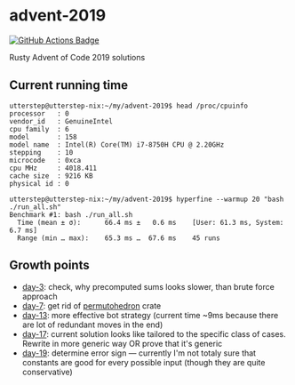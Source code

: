 # advent-2019

[![GitHub Actions Badge](https://github.com/utter-step/advent-2019/workflows/CI/badge.svg)](https://github.com/utter-step/advent-2019/actions?query=workflow%3ACI)

Rusty Advent of Code 2019 solutions

## Current running time

```console
utterstep@utterstep-nix:~/my/advent-2019$ head /proc/cpuinfo
processor	: 0
vendor_id	: GenuineIntel
cpu family	: 6
model		: 158
model name	: Intel(R) Core(TM) i7-8750H CPU @ 2.20GHz
stepping	: 10
microcode	: 0xca
cpu MHz		: 4018.411
cache size	: 9216 KB
physical id	: 0

utterstep@utterstep-nix:~/my/advent-2019$ hyperfine --warmup 20 "bash ./run_all.sh"
Benchmark #1: bash ./run_all.sh
  Time (mean ± σ):      66.4 ms ±   0.6 ms    [User: 61.3 ms, System: 6.7 ms]
  Range (min … max):    65.3 ms …  67.6 ms    45 runs
```

## Growth points

* [day-3](./day-2): check, why precomputed sums looks slower, than brute force approach
* [day-7](./day-7): get rid of [permutohedron](https://crates.io/crates/permutohedron) crate
* [day-13](./day-13): more effective bot strategy (current time ~9ms because there are lot of redundant moves in the end)
* [day-17](./day-17): current solution looks like tailored to the specific class of cases. Rewrite in more generic way OR prove that it's generic
* [day-19](./day-19): determine error sign — currently I'm not totaly sure that constants are good for every possible input (though they are quite conservative)
